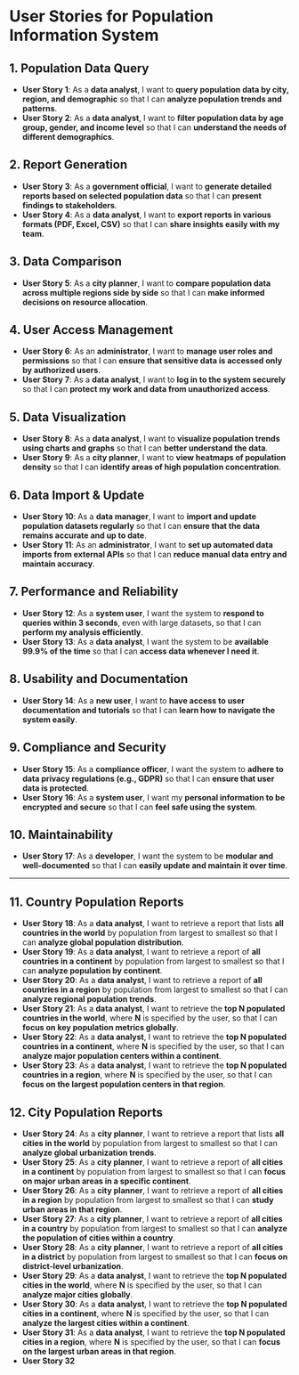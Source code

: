 # User Stories for Population Information System

## 1. Population Data Query
- **User Story 1**: As a **data analyst**, I want to **query population data by city, region, and demographic** so that I can **analyze population trends and patterns**.
- **User Story 2**: As a **data analyst**, I want to **filter population data by age group, gender, and income level** so that I can **understand the needs of different demographics**.

## 2. Report Generation
- **User Story 3**: As a **government official**, I want to **generate detailed reports based on selected population data** so that I can **present findings to stakeholders**.
- **User Story 4**: As a **data analyst**, I want to **export reports in various formats (PDF, Excel, CSV)** so that I can **share insights easily with my team**.

## 3. Data Comparison
- **User Story 5**: As a **city planner**, I want to **compare population data across multiple regions side by side** so that I can **make informed decisions on resource allocation**.

## 4. User Access Management
- **User Story 6**: As an **administrator**, I want to **manage user roles and permissions** so that I can **ensure that sensitive data is accessed only by authorized users**.
- **User Story 7**: As a **data analyst**, I want to **log in to the system securely** so that I can **protect my work and data from unauthorized access**.

## 5. Data Visualization
- **User Story 8**: As a **data analyst**, I want to **visualize population trends using charts and graphs** so that I can **better understand the data**.
- **User Story 9**: As a **city planner**, I want to **view heatmaps of population density** so that I can **identify areas of high population concentration**.

## 6. Data Import & Update
- **User Story 10**: As a **data manager**, I want to **import and update population datasets regularly** so that I can **ensure that the data remains accurate and up to date**.
- **User Story 11**: As an **administrator**, I want to **set up automated data imports from external APIs** so that I can **reduce manual data entry and maintain accuracy**.

## 7. Performance and Reliability
- **User Story 12**: As a **system user**, I want the system to **respond to queries within 3 seconds**, even with large datasets, so that I can **perform my analysis efficiently**.
- **User Story 13**: As a **data analyst**, I want the system to be **available 99.9% of the time** so that I can **access data whenever I need it**.

## 8. Usability and Documentation
- **User Story 14**: As a **new user**, I want to **have access to user documentation and tutorials** so that I can **learn how to navigate the system easily**.

## 9. Compliance and Security
- **User Story 15**: As a **compliance officer**, I want the system to **adhere to data privacy regulations (e.g., GDPR)** so that I can **ensure that user data is protected**.
- **User Story 16**: As a **system user**, I want my **personal information to be encrypted and secure** so that I can **feel safe using the system**.

## 10. Maintainability
- **User Story 17**: As a **developer**, I want the system to be **modular and well-documented** so that I can **easily update and maintain it over time**.

---

## 11. Country Population Reports
- **User Story 18**: As a **data analyst**, I want to retrieve a report that lists **all countries in the world** by population from largest to smallest so that I can **analyze global population distribution**.
- **User Story 19**: As a **data analyst**, I want to retrieve a report of **all countries in a continent** by population from largest to smallest so that I can **analyze population by continent**.
- **User Story 20**: As a **data analyst**, I want to retrieve a report of **all countries in a region** by population from largest to smallest so that I can **analyze regional population trends**.
- **User Story 21**: As a **data analyst**, I want to retrieve the **top N populated countries in the world**, where **N** is specified by the user, so that I can **focus on key population metrics globally**.
- **User Story 22**: As a **data analyst**, I want to retrieve the **top N populated countries in a continent**, where **N** is specified by the user, so that I can **analyze major population centers within a continent**.
- **User Story 23**: As a **data analyst**, I want to retrieve the **top N populated countries in a region**, where **N** is specified by the user, so that I can **focus on the largest population centers in that region**.

## 12. City Population Reports
- **User Story 24**: As a **city planner**, I want to retrieve a report that lists **all cities in the world** by population from largest to smallest so that I can **analyze global urbanization trends**.
- **User Story 25**: As a **city planner**, I want to retrieve a report of **all cities in a continent** by population from largest to smallest so that I can **focus on major urban areas in a specific continent**.
- **User Story 26**: As a **city planner**, I want to retrieve a report of **all cities in a region** by population from largest to smallest so that I can **study urban areas in that region**.
- **User Story 27**: As a **city planner**, I want to retrieve a report of **all cities in a country** by population from largest to smallest so that I can **analyze the population of cities within a country**.
- **User Story 28**: As a **city planner**, I want to retrieve a report of **all cities in a district** by population from largest to smallest so that I can **focus on district-level urbanization**.
- **User Story 29**: As a **data analyst**, I want to retrieve the **top N populated cities in the world**, where **N** is specified by the user, so that I can **analyze major cities globally**.
- **User Story 30**: As a **data analyst**, I want to retrieve the **top N populated cities in a continent**, where **N** is specified by the user, so that I can **analyze the largest cities within a continent**.
- **User Story 31**: As a **data analyst**, I want to retrieve the **top N populated cities in a region**, where **N** is specified by the user, so that I can **focus on the largest urban areas in that region**.
- **User Story 32**





